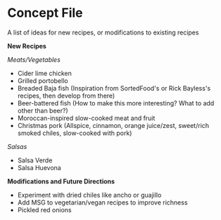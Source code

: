 # Concept File

A list of ideas for new recipes, or modifications to existing recipes

**New Recipes**

_Meats/Vegetables_
* Cider lime chicken
* Grilled portobello
* Breaded Baja fish (Inspiration from SortedFood's or Rick Bayless's recipes, then develop from there)
* Beer-battered fish (How to make this more interesting? What to add other than beer?)
* Moroccan-inspired slow-cooked meat and fruit
* Christmas pork (Allspice, cinnamon, orange juice/zest, sweet/rich smoked chiles, slow-cooked with pork)

_Salsas_
* Salsa Verde
* Salsa Huevona

**Modifications and Future Directions**

* Experiment with dried chiles like ancho or guajillo
* Add MSG to vegetarian/vegan recipes to improve richness
* Pickled red onions
